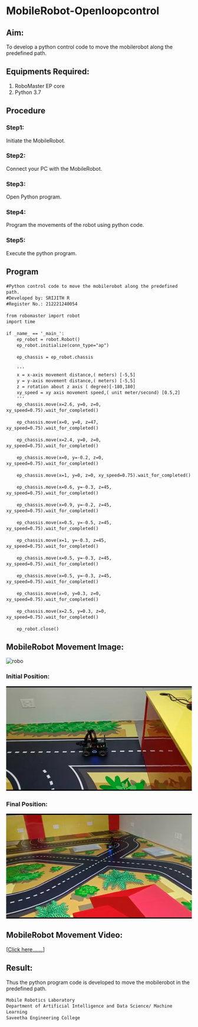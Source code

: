 # MobileRobot-Openloopcontrol
## Aim:

To develop a python control code to move the mobilerobot along the predefined path.

## Equipments Required:
1. RoboMaster EP core
2. Python 3.7

## Procedure

### Step1:
Initiate the MobileRobot.
<br/>

### Step2:
Connect your PC with the MobileRobot.
<br/>

### Step3:
Open Python program.
<br/>

### Step4:
Program the movements of the robot using python code.
<br/>

### Step5:
Execute the python program.
<br/>

## Program
```
#Python control code to move the mobilerobot along the predefined path.
#Developed by: SRIJITH R
#Register No.: 212221240054

from robomaster import robot
import time

if _name_ == '_main_':
    ep_robot = robot.Robot()
    ep_robot.initialize(conn_type="ap")

    ep_chassis = ep_robot.chassis

    '''
    x = x-axis movement distance,( meters) [-5,5]
    y = y-axis movement distance,( meters) [-5,5]
    z = rotation about z axis ( degree)[-180,180]
    xy_speed = xy axis movement speed,( unit meter/second) [0.5,2]
    '''
    ep_chassis.move(x=2.6, y=0, z=0, xy_speed=0.75).wait_for_completed()

    ep_chassis.move(x=0, y=0, z=47, xy_speed=0.75).wait_for_completed()

    ep_chassis.move(x=2.4, y=0, z=0, xy_speed=0.75).wait_for_completed()
    
    ep_chassis.move(x=0, y=-0.2, z=0, xy_speed=0.75).wait_for_completed()

    ep_chassis.move(x=1, y=0, z=0, xy_speed=0.75).wait_for_completed()

    ep_chassis.move(x=0.6, y=-0.3, z=45, xy_speed=0.75).wait_for_completed()

    ep_chassis.move(x=0.9, y=-0.2, z=45, xy_speed=0.75).wait_for_completed()

    ep_chassis.move(x=0.5, y=-0.5, z=45, xy_speed=0.75).wait_for_completed()

    ep_chassis.move(x=1, y=-0.3, z=45, xy_speed=0.75).wait_for_completed()

    ep_chassis.move(x=0.5, y=-0.3, z=45, xy_speed=0.75).wait_for_completed()

    ep_chassis.move(x=0.5, y=-0.3, z=45, xy_speed=0.75).wait_for_completed()

    ep_chassis.move(x=0, y=0.3, z=0, xy_speed=0.75).wait_for_completed()

    ep_chassis.move(x=2.5, y=0.3, z=0, xy_speed=0.75).wait_for_completed()

    ep_robot.close()
```

## MobileRobot Movement Image:

![robo](./img/robomaster.png)

### Initial Position:
![](./initial.png)
### Final Position:
![](./final.png)
## MobileRobot Movement Video:

[[Click here.......](https://youtu.be/RsccEd7a6FE)]





## Result:
Thus the python program code is developed to move the mobilerobot in the predefined path.




```
Mobile Robotics Laboratory
Department of Artificial Intelligence and Data Science/ Machine Learning
Saveetha Engineering College
```
